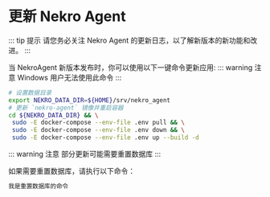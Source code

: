 # 更新 Nekro Agent

::: tip 提示
请您务必关注 Nekro Agent 的更新日志，以了解新版本的新功能和改进。
:::

当 NekroAgent 新版本发布时，你可以使用以下一键命令更新应用:
::: warning 注意
Windows 用户无法使用此命令
:::
```bash
# 设置数据目录
export NEKRO_DATA_DIR=${HOME}/srv/nekro_agent
# 更新 `nekro-agent` 镜像并重启容器
cd ${NEKRO_DATA_DIR} && \
 sudo -E docker-compose --env-file .env pull && \
 sudo -E docker-compose --env-file .env down && \
 sudo -E docker-compose --env-file .env up --build -d
```

::: warning 注意
部分更新可能需要重置数据库
:::

如果需要重置数据库，请执行以下命令：

```bash
我是重置数据库的命令
```
